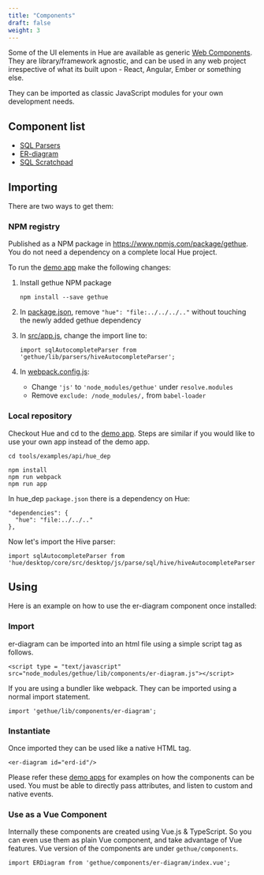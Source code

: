 ```yaml
---
title: "Components"
draft: false
weight: 3
---
```


Some of the UI elements in Hue are available as generic [Web Components](https://developer.mozilla.org/en-US/docs/Web/Web_Components). They are library/framework agnostic, and can be used in any web project irrespective of what its built upon - React, Angular, Ember or something else.

They can be imported as classic JavaScript modules for your own development needs.

## Component list

* [SQL Parsers](/developer/components/parsers)
* [ER-diagram](/developer/components/er-diagram)
* [SQL Scratchpad](/developer/components/scratchpad)

## Importing

There are two ways to get them:

### NPM registry

Published as a NPM package in https://www.npmjs.com/package/gethue. You do not need a dependency on a complete local Hue project.

To run the [demo app](https://github.com/cloudera/hue/tree/master/tools/examples/api/hue_dep) make the following changes:

1. Install gethue NPM package

       npm install --save gethue

2. In [package.json](https://github.com/cloudera/hue/blob/master/tools/examples/api/hue_dep/package.json), remove `"hue": "file:../../../.."` without touching the newly added gethue dependency
3. In [src/app.js](https://github.com/cloudera/hue/blob/master/tools/examples/api/hue_dep/src/app.js), change the import line to:

       import sqlAutocompleteParser from 'gethue/lib/parsers/hiveAutocompleteParser';

4. In [webpack.config.js](https://github.com/cloudera/hue/blob/master/tools/examples/api/hue_dep/webpack.config.js):
   - Change `'js'` to `'node_modules/gethue'` under `resolve.modules`
   - Remove `exclude: /node_modules/,` from `babel-loader`

### Local repository

Checkout Hue and cd to the [demo app](https://github.com/cloudera/hue/tree/master/tools/examples/api/hue_dep). Steps are similar if you would like to use your own app instead of the demo app.

    cd tools/examples/api/hue_dep

    npm install
    npm run webpack
    npm run app

In hue_dep `package.json` there is a dependency on Hue:

    "dependencies": {
      "hue": "file:../../.."
    },

Now let's import the Hive parser:

    import sqlAutocompleteParser from 'hue/desktop/core/src/desktop/js/parse/sql/hive/hiveAutocompleteParser';


## Using

Here is an example on how to use the er-diagram component once installed:

### Import

er-diagram can be imported into an html file using a simple script tag as follows.

    <script type = "text/javascript" src="node_modules/gethue/lib/components/er-diagram.js"></script>

If you are using a bundler like webpack. They can be imported using a normal import statement.

    import 'gethue/lib/components/er-diagram';

### Instantiate

Once imported they can be used like a native HTML tag.

    <er-diagram id="erd-id"/>

Please refer these [demo apps](https://github.com/cloudera/hue/tree/master/tools/examples/components) for examples on how the components can be used. You must be able to directly pass attributes, and listen to custom and native events.

### Use as a Vue Component

Internally these components are created using Vue.js & TypeScript. So you can even use them as plain Vue component, and take advantage of Vue features. Vue version of the components are under `gethue/components`.

    import ERDiagram from 'gethue/components/er-diagram/index.vue';

